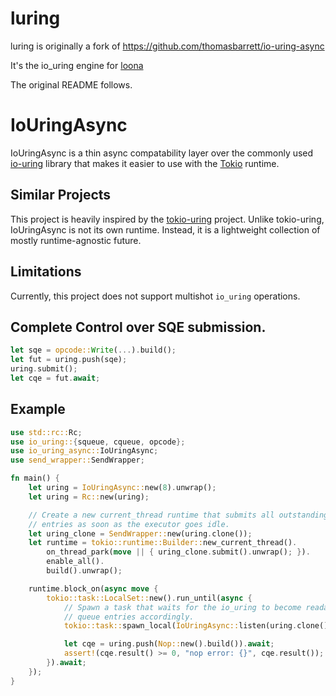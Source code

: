 # luring

luring is originally a fork of <https://github.com/thomasbarrett/io-uring-async>

It's the io_uring engine for [loona](https://github.com/bearcove/loona)

The original README follows.

# IoUringAsync

IoUringAsync is a thin async compatability layer over the commonly used
[io-uring](https://github.com/tokio-rs/io-uring) library that makes it
easier to use with the [Tokio](https://github.com/tokio-rs/tokio) runtime.

## Similar Projects
This project is heavily inspired by the [tokio-uring](https://github.com/tokio-rs/tokio-uring)
project. Unlike tokio-uring, IoUringAsync is not its own runtime. Instead, it
is a lightweight collection of mostly runtime-agnostic future.

## Limitations
Currently, this project does not support multishot `io_uring` operations.

## Complete Control over SQE submission.
```rust
let sqe = opcode::Write(...).build();
let fut = uring.push(sqe);
uring.submit();
let cqe = fut.await;
```

## Example

```rust
use std::rc::Rc;
use io_uring::{squeue, cqueue, opcode};
use io_uring_async::IoUringAsync;
use send_wrapper::SendWrapper;

fn main() {
    let uring = IoUringAsync::new(8).unwrap();
    let uring = Rc::new(uring);

    // Create a new current_thread runtime that submits all outstanding submission queue
    // entries as soon as the executor goes idle.
    let uring_clone = SendWrapper::new(uring.clone());
    let runtime = tokio::runtime::Builder::new_current_thread().
        on_thread_park(move || { uring_clone.submit().unwrap(); }).
        enable_all().
        build().unwrap();

    runtime.block_on(async move {
        tokio::task::LocalSet::new().run_until(async {
            // Spawn a task that waits for the io_uring to become readable and handles completion
            // queue entries accordingly.
            tokio::task::spawn_local(IoUringAsync::listen(uring.clone()));

            let cqe = uring.push(Nop::new().build()).await;
            assert!(cqe.result() >= 0, "nop error: {}", cqe.result());
        }).await;
    });
}
```
